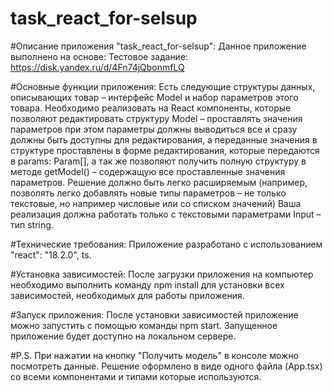 # task_react_for-selsup

#Описание приложения "task_react_for-selsup":
Данное приложение выполнено на основе: Тестовое задание: https://disk.yandex.ru/d/4Fn74jQbonmfLQ

#Основные функции приложения:
Есть следующие структуры данных, описывающих товар – интерфейс Model и набор параметров
этого товара. Необходимо реализовать на React компоненты, которые позволяют редактировать
структуру Model – проставлять значения параметров при этом параметры должны выводиться все и
сразу должны быть доступны для редактирования, а переданные значения в структуре проставлены
в форме редактирования, которые передаются в params: Param[], а так же позволяют получить
полную структуру в методе getModel() – содержащую все проставленные значения параметров.
Решение должно быть легко расширяемым (например, позволять легко добавлять новые типы
параметров – не только текстовые, но например числовые или со списком значений) Ваша
реализация должна работать только с текстовыми параметрами Input – тип string.

#Технические требования:
Приложение разработано с использованием "react": "18.2.0", ts.

#Установка зависимостей:
После загрузки приложения на компьютер необходимо выполнить команду npm install для установки всех зависимостей, необходимых для работы приложения.

#Запуск приложения:
После установки зависимостей приложение можно запустить с помощью команды npm start. Запущенное приложение будет доступно на локальном сервере.

#P.S.
При нажатии на кнопку "Получить модель" в консоле можно посмотреть данные.
Решение оформлено в виде одного файла (App.tsx) со всеми компонентами и типами которые
используются.
